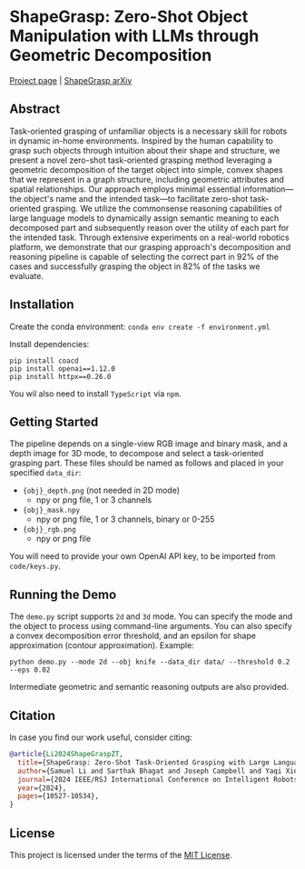 # ShapeGrasp: Zero-Shot Object Manipulation with LLMs through Geometric Decomposition

[Project page](https://shapegrasp.github.io/) | [ShapeGrasp arXiv](https://arxiv.org/abs/2403.18062)

## Abstract

Task-oriented grasping of unfamiliar objects is a necessary skill for robots in dynamic in-home environments. Inspired by the human capability to grasp such objects through intuition about their shape and structure, we present a novel zero-shot task-oriented grasping method leveraging a geometric decomposition of the target object into simple, convex shapes that we represent in a graph structure, including geometric attributes and spatial relationships. Our approach employs minimal essential information—the object's name and the intended task—to facilitate zero-shot task-oriented grasping. We utilize the commonsense reasoning capabilities of large language models to dynamically assign semantic meaning to each decomposed part and subsequently reason over the utility of each part for the intended task. Through extensive experiments on a real-world robotics platform, we demonstrate that our grasping approach's decomposition and reasoning pipeline is capable of selecting the correct part in 92% of the cases and successfully grasping the object in 82% of the tasks we evaluate.

## Installation

Create the conda environment:
`conda env create -f environment.yml`

Install dependencies:

```
pip install coacd
pip install openai==1.12.0
pip install httpx==0.26.0
```

You wil also need to install `TypeScript` via `npm`.

## Getting Started

The pipeline depends on a single-view RGB image and binary mask, and a depth image for 3D mode, to decompose and select a task-oriented grasping part. These files should be named as follows and placed in your specified `data_dir`:

- `{obj}_depth.png` (not needed in 2D mode)
    - npy or png file, 1 or 3 channels
- `{obj}_mask.npy`
    - npy or png file, 1 or 3 channels, binary or 0-255
- `{obj}_rgb.png`
    - npy or png file
 
You will need to provide your own OpenAI API key, to be imported from `code/keys.py`.
  
## Running the Demo

The `demo.py` script supports `2d` and `3d` mode. You can specify the mode and the object to process using command-line arguments. You can also specify a convex decomposition error threshold, and an epsilon for shape approximation (contour approximation). Example:

`python demo.py --mode 2d --obj knife --data_dir data/ --threshold 0.2 --eps 0.02`

Intermediate geometric and semantic reasoning outputs are also provided. 

## Citation

In case you find our work useful, consider citing:
```bibtex
@article{Li2024ShapeGraspZT,
  title={ShapeGrasp: Zero-Shot Task-Oriented Grasping with Large Language Models through Geometric Decomposition},
  author={Samuel Li and Sarthak Bhagat and Joseph Campbell and Yaqi Xie and Woojun Kim and Katia P. Sycara and Simon Stepputtis},
  journal={2024 IEEE/RSJ International Conference on Intelligent Robots and Systems (IROS)},
  year={2024},
  pages={10527-10534},
}
```

## License

This project is licensed under the terms of the [MIT License](LICENSE).


